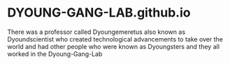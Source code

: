 # DYOUNG-GANG-LAB.github.io
There was a professor called Dyoungemeretus also known as Dyoundscientist who created technological advancements to take over the world and had other people who were known as Dyoungsters and they all worked in the Dyoung-Gang-Lab

